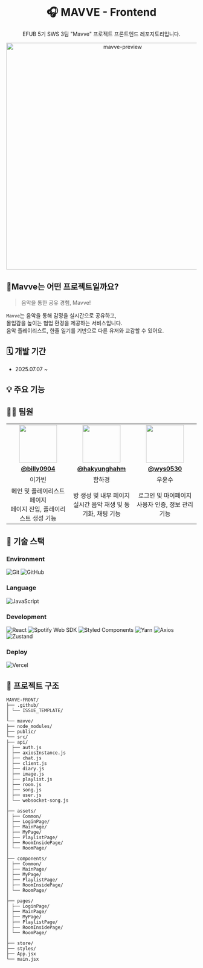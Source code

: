 <div align="center">
  <h1>🎧 MAVVE - Frontend</h1>
  <p>EFUB 5기 SWS 3팀 "Mavve" 프로젝트 프론트엔드 레포지토리입니다.</p>
  <img width="600" alt="mavve-preview" src="https://github.com/user-attachments/assets/65266682-ae49-447b-af9d-8c872395382a" />
</div>


## 🎸Mavve는 어떤 프로젝트일까요?

> 음악을 통한 공유 경험, Mavve!

`Mavve`는 음악을 통해 감정을 실시간으로 공유하고,  
몰입감을 높이는 협업 환경을 제공하는 서비스입니다.  
음악 플레이리스트, 한줄 일기를 기반으로 다른 유저와 교감할 수 있어요.



## 🗓️ 개발 기간
- 2025.07.07 ~



## 💡 주요 기능



## 👩‍💻 팀원

<table style="table-layout: fixed; width: 100%;">
  <tr>
    <td align="center" width="33%"><img src="https://github.com/billy0904.png" width="100" /></td>
    <td align="center" width="33%"><img src="https://github.com/hakyunghahm.png" width="100" /></td>
    <td align="center" width="33%"><img src="https://github.com/wys0530.png" width="100" /></td>
  </tr>
  <tr>
    <td align="center"><a href="https://github.com/billy0904"><strong>@billy0904</strong></a></td>
    <td align="center"><a href="https://github.com/hakyunghahm"><strong>@hakyunghahm</strong></a></td>
    <td align="center"><a href="https://github.com/wys0530"><strong>@wys0530</strong></a></td>
  </tr>
  <tr>
    <td align="center">이가빈</td>
    <td align="center">함하경</td>
    <td align="center">우윤수</td>
  </tr>
  <tr>
    <td align="center">메인 및 플레이리스트 페이지<br/>페이지 진입, 플레이리스트 생성 기능</td>
    <td align="center">방 생성 및 내부 페이지<br/>실시간 음악 재생 및 동기화, 채팅 기능</td>
    <td align="center">로그인 및 마이페이지<br/>사용자 인증, 정보 관리 기능</td>
  </tr>
</table>

## 🔧 기술 스택

### Environment  
![Git](https://img.shields.io/badge/GIT-F05032?style=for-the-badge&logo=git&logoColor=white)
![GitHub](https://img.shields.io/badge/GitHub-181717?style=for-the-badge&logo=github&logoColor=white)

### Language  
![JavaScript](https://img.shields.io/badge/JavaScript-F7DF1E?style=for-the-badge&logo=javascript&logoColor=black)

### Development  
![React](https://img.shields.io/badge/React-61DAFB?style=for-the-badge&logo=react&logoColor=white)
![Spotify Web SDK](https://img.shields.io/badge/Spotify%20Web%20SDK-1ED760?style=for-the-badge&logo=spotify&logoColor=white)
![Styled Components](https://img.shields.io/badge/Styled--Components-DB7093?style=for-the-badge&logo=styled-components&logoColor=white)
![Yarn](https://img.shields.io/badge/Yarn-2C8EBB?style=for-the-badge&logo=yarn&logoColor=white)
![Axios](https://img.shields.io/badge/Axios-5A29E4?style=for-the-badge&logo=axios&logoColor=white)
![Zustand](https://img.shields.io/badge/Zustand-000000?style=for-the-badge&logo=Zustand&logoColor=white)

### Deploy  
![Vercel](https://img.shields.io/badge/Vercel-000000?style=for-the-badge&logo=vercel&logoColor=white)


## 📁 프로젝트 구조

```
MAVVE-FRONT/
├── .github/
│ └── ISSUE_TEMPLATE/
│
└── mavve/
├── node_modules/
├── public/
└── src/
├── api/
│ ├── auth.js
│ ├── axiosInstance.js
│ ├── chat.js
│ ├── client.js
│ ├── diary.js
│ ├── image.js
│ ├── playlist.js
│ ├── room.js
│ ├── song.js
│ ├── user.js
│ └── websocket-song.js
│
├── assets/
│ ├── Common/
│ ├── LoginPage/
│ ├── MainPage/
│ ├── MyPage/
│ ├── PlaylistPage/
│ ├── RoomInsidePage/
│ └── RoomPage/
│
├── components/
│ ├── Common/
│ ├── MainPage/
│ ├── MyPage/
│ ├── PlaylistPage/
│ ├── RoomInsidePage/
│ └── RoomPage/
│
├── pages/
│ ├── LoginPage/
│ ├── MainPage/
│ ├── MyPage/
│ ├── PlaylistPage/
│ ├── RoomInsidePage/
│ └── RoomPage/
│
├── store/
├── styles/
├── App.jsx
└── main.jsx       

```


